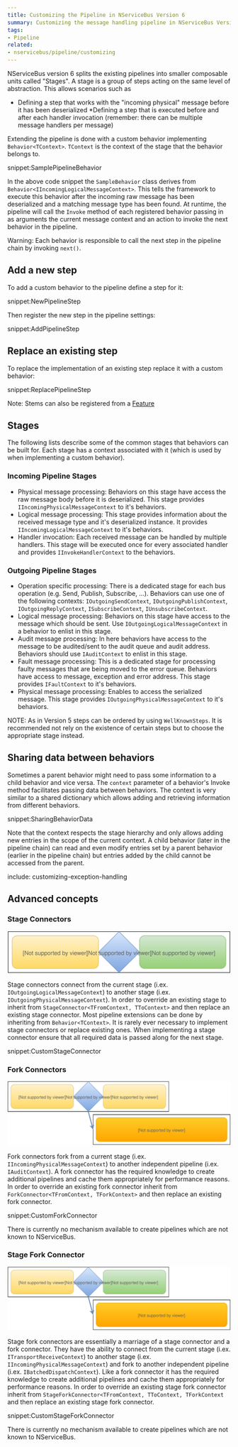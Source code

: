 ```yaml
---
title: Customizing the Pipeline in NServiceBus Version 6
summary: Customizing the message handling pipeline in NServiceBus Version 6.
tags:
- Pipeline
related:
- nservicebus/pipeline/customizing
---
```


NServiceBus version 6 splits the existing pipelines into smaller composable units called "Stages". A stage is a group of steps acting on the same level of abstraction. This allows scenarios such as 
 * Defining a step that works with the "incoming physical" message before it has been deserialized  *Defining a step that is executed before and after each handler invocation (remember: there can be multiple message handlers per message)

Extending the pipeline is done with a custom behavior implementing `Behavior<TContext>`. `TContext` is the context of the stage that the behavior belongs to.

snippet:SamplePipelineBehavior

In the above code snippet the `SampleBehavior` class derives from `Behavior<IIncomingLogicalMessageContext>`. This tells the framework to execute this behavior after the incoming raw message has been deserialized and a matching message type has been found. At runtime, the pipeline will call the `Invoke` method of each registered behavior passing in as arguments the current message context and an action to invoke the next behavior in the pipeline.

Warning: Each behavior is responsible to call the next step in the pipeline chain by invoking `next()`.


## Add a new step

To add a custom behavior to the pipeline define a step for it:

snippet:NewPipelineStep

Then register the new step in the pipeline settings:

snippet:AddPipelineStep


## Replace an existing step

To replace the implementation of an existing step replace it with a custom behavior:

snippet:ReplacePipelineStep

Note: Stems can also be registered from a [Feature](features.md)


## Stages

The following lists describe some of the common stages that behaviors can be built for. Each stage has a context associated with it (which is used by when implementing a custom behavior).


### Incoming Pipeline Stages

 * Physical message processing: Behaviors on this stage have access the raw message body before it is deserialized. This stage provides `IIncomingPhysicalMessageContext` to it's behaviors.
 * Logical message processing: This stage provides information about the received message type and it's deserialized instance. It provides `IIncomingLogicalMessageContext` to it's behaviors.
 * Handler invocation: Each received message can be handled by multiple handlers. This stage will be executed once for every associated handler and provides `IInvokeHandlerContext` to the behaviors.


### Outgoing Pipeline Stages

 * Operation specific processing: There is a dedicated stage for each bus operation (e.g. Send, Publish, Subscribe, ...). Behaviors can use one of the following contexts: `IOutgoingSendContext`, `IOutgoingPublishContext`, `IOutgoingReplyContext`, `ISubscribeContext`, `IUnsubscribeContext`.
 * Logical message processing: Behaviors on this stage have access to the message which should be sent. Use `IOutgoingLogicalMessageContext` in a behavior to enlist in this stage.
 * Audit message processing: In here behaviors have access to the message to be audited/sent to the audit queue and audit address. Behaviors should use `IAuditContext` to enlist in this stage.
 * Fault message processing: This is a dedicated stage for processing faulty messages that are being moved to the error queue. Behaviors have access to message, exception and error address. This stage provides `IFaultContext` to it's behaviors.
 * Physical message processing: Enables to access the serialized message. This stage provides `IOutgoingPhysicalMessageContext` to it's behaviors.

NOTE: As in Version 5 steps can be ordered by using `WellKnownSteps`. It is recommended not rely on the existence of certain steps but to choose the appropriate stage instead.


## Sharing data between behaviors

Sometimes a parent behavior might need to pass some information to a child behavior and vice versa. The `context` parameter of a behavior's Invoke method facilitates passing data between behaviors. The context is very similar to a shared dictionary which allows adding and retrieving information from different behaviors.

snippet:SharingBehaviorData

Note that the context respects the stage hierarchy and only allows adding new entries in the scope of the current context. A child behavior (later in the pipeline chain) can read and even modify entries set by a parent behavior (earlier in the pipeline chain) but entries added by the child cannot be accessed from the parent.

include: customizing-exception-handling


## Advanced concepts


### Stage Connectors

![Stage Connector](stage-connectors.svg)

Stage connectors connect from the current stage (i.ex. `IOutgoingLogicalMessageContext`) to another stage (i.ex. `IOutgoingPhysicalMessageContext`). In order to override an existing stage to inherit from `StageConnector<TFromContext, TToContext>` and then replace an existing stage connector. Most pipeline extensions can be done by inheriting from `Behavior<TContext>`. It is rarely ever necessary to implement stage connectors or replace existing ones. When implementing a stage connector ensure that all required data is passed along for the next stage.

snippet:CustomStageConnector


### Fork Connectors

![Fork Connector](fork-connectors.svg)

Fork connectors fork from a current stage (i.ex. `IIncomingPhysicalMessageContext`) to another independent pipeline (i.ex. `IAuditContext`). A fork connector has the required knowledge to create additional pipelines and cache them appropriately for performance reasons. In order to override an existing fork connector inherit from `ForkConnector<TFromContext, TForkContext>` and then replace an existing fork connector.

snippet:CustomForkConnector

There is currently no mechanism available to create pipelines which are not known to NServiceBus.


### Stage Fork Connector

![Stage Fork Connector](stage-fork-connectors.svg)

Stage fork connectors are essentially a marriage of a stage connector and a fork connector. They have the ability to connect from the current stage (i.ex. `ITransportReceiveContext`) to another stage (i.ex. `IIncomingPhysicalMessageContext`) and fork to another independent pipeline (i.ex. `IBatchedDispatchContext`). Like a fork connector it has the required knowledge to create additional pipelines and cache them appropriately for performance reasons. In order to override an existing stage fork connector inherit from `StageForkConnector<TFromContext, TToContext, TForkContext` and then replace an existing stage fork connector.

snippet:CustomStageForkConnector

There is currently no mechanism available to create pipelines which are not known to NServiceBus.
